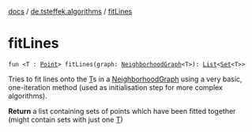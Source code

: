 [docs](../index.md) / [de.tsteffek.algorithms](index.md) / [fitLines](./fit-lines.md)

# fitLines

`fun <T : `[`Point`](../de.tsteffek.model.geometry/-point/index.md)`> fitLines(graph: `[`NeighborhoodGraph`](../de.tsteffek.model/-neighborhood-graph/index.md)`<T>): `[`List`](https://kotlinlang.org/api/latest/jvm/stdlib/kotlin.collections/-list/index.html)`<`[`Set`](https://kotlinlang.org/api/latest/jvm/stdlib/kotlin.collections/-set/index.html)`<T>>`

Tries to fit lines onto the [T](fit-lines.md#T)s in a [NeighborhoodGraph](fit-lines.md#de.tsteffek.algorithms$fitLines(de.tsteffek.model.NeighborhoodGraph((de.tsteffek.algorithms.fitLines.T)))/graph) using a
very basic, one-iteration method (used as initialisation step for more
complex algorithms).

**Return**
a list containing sets of points which have been fitted together
(might contain sets with just one [T](fit-lines.md#T))

